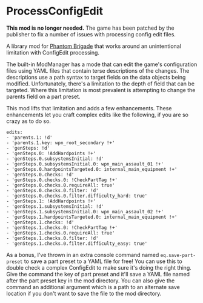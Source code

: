 # ProcessConfigEdit

**This mod is no longer needed.** The game has been patched by the publisher to fix a number of issues with processing config edit files.

A library mod for [Phantom Brigade](https://braceyourselfgames.com/phantom-brigade/) that works around an unintentional limitation with ConfigEdit processing.

The built-in ModManager has a mode that can edit the game's configuration files using YAML files that contain terse descriptions of the changes. The descriptions use a path syntax to target fields on the data objects being modified. Unfortunately, there's a limitation to the depth of field that can be targeted. Where this limitation is most prevalent is attempting to change the parents field on a part preset.

This mod lifts that limitation and adds a few enhancements. These enhancements let you craft complex edits like the following, if you are so crazy as to do so.

```
edits:
- 'parents.1: !d'
- 'parents.1.key: wpn_root_secondary !+'
- 'genSteps: !d'
- 'genSteps.0: !AddHardpoints !+'
- 'genSteps.0.subsystemsInitial: !d'
- 'genSteps.0.subsystemsInitial.0: wpn_main_assault_01 !+'
- 'genSteps.0.hardpointsTargeted.0: internal_main_equipment !+'
- 'genSteps.0.checks: !d'
- 'genSteps.0.checks.0: !CheckPartTag !+'
- 'genSteps.0.checks.0.requireAll: true'
- 'genSteps.0.checks.0.filter: !d'
- 'genSteps.0.checks.0.filter.difficulty_hard: true'
- 'genSteps.1: !AddHardpoints !+'
- 'genSteps.1.subsystemsInitial: !d'
- 'genSteps.1.subsystemsInitial.0: wpn_main_assault_02 !+'
- 'genSteps.1.hardpointsTargeted.0: internal_main_equipment !+'
- 'genSteps.1.checks: !d'
- 'genSteps.1.checks.0: !CheckPartTag !+'
- 'genSteps.1.checks.0.requireAll: true'
- 'genSteps.1.checks.0.filter: !d'
- 'genSteps.1.checks.0.filter.difficulty_easy: true'
```

As a bonus, I've thrown in an extra console command named `eq.save-part-preset` to save a part preset to a YAML file for free! You can use this to double check a complex ConfigEdit to make sure it's doing the right thing. Give the command the key of part preset and it'll save a YAML file named after the part preset key in the mod directory. You can also give the command an additional argument which is a path to an alternate save location if you don't want to save the file to the mod directory.
